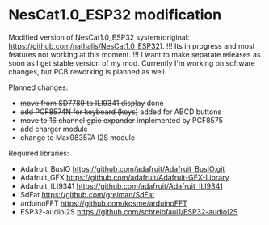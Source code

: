 # NesCat1.0_ESP32 modification

Modified version of NesCat1.0_ESP32 system(original: <https://github.com/nathalis/NesCat1.0_ESP32>).
!!! Its in progress and most features not working at this moment. !!!
I want to make separate releases as soon as I get stable version of my mod.
Currently I'm working on software changes, but PCB reworking is planned as well

Planned changes:

- ~~move from SD7789 to ILI9341 display~~ done
- ~~add PCF8574N for keyboard (keys)~~ added for ABCD buttons
- ~~move to 16 channel gpio expander~~ implemented by PCF8575
- add charger module
- change to Max98357A I2S module

Required libraries:

- Adafruit_BusIO <https://github.com/adafruit/Adafruit_BusIO.git>
- Adafruit_GFX <https://github.com/adafruit/Adafruit-GFX-Library>
- Adafruit_ILI9341 <https://github.com/adafruit/Adafruit_ILI9341>
- SdFat <https://github.com/greiman/SdFat>
- arduinoFFT <https://github.com/kosme/arduinoFFT>
- ESP32-audioI2S <https://github.com/schreibfaul1/ESP32-audioI2S>
